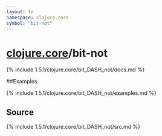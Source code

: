 ```yaml
---
layout: fn
namespace: clojure.core
symbol: "bit-not"
---
```


# [clojure.core](../)/bit-not

{% include 1.5.1/clojure.core/bit_DASH_not/docs.md %}

##Examples

{% include 1.5.1/clojure.core/bit_DASH_not/examples.md %}
## Source
{% include 1.5.1/clojure.core/bit_DASH_not/src.md %}

